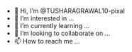 - 👋 Hi, I’m @TUSHARAGRAWAL10-pixal
- 👀 I’m interested in ...
- 🌱 I’m currently learning ...
- 💞️ I’m looking to collaborate on ...
- 📫 How to reach me ...

<!---
TUSHARAGRAWAL10-pixal/TUSHARAGRAWAL10-pixal is a ✨ special ✨ repository because its `README.md` (this file) appears on your GitHub profile.
You can click the Preview link to take a look at your changes.
--->
